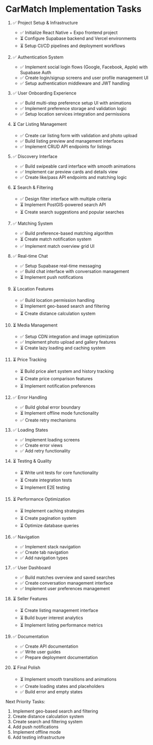 # CarMatch Implementation Tasks

1. ✅ Project Setup & Infrastructure
   - ✅ Initialize React Native + Expo frontend project
   - ⏳ Configure Supabase backend and Vercel environments
   - ⏳ Setup CI/CD pipelines and deployment workflows

2. ✅ Authentication System
   - ✅ Implement social login flows (Google, Facebook, Apple) with Supabase Auth
   - ✅ Create login/signup screens and user profile management UI
   - ✅ Setup authentication middleware and JWT handling

3. ✅ User Onboarding Experience
   - ✅ Build multi-step preference setup UI with animations
   - ✅ Implement preference storage and validation logic
   - ✅ Setup location services integration and permissions

4. ⏳ Car Listing Management
   - ✅ Create car listing form with validation and photo upload
   - ✅ Build listing preview and management interfaces
   - ✅ Implement CRUD API endpoints for listings

5. ✅ Discovery Interface
   - ✅ Build swipeable card interface with smooth animations
   - ✅ Implement car preview cards and details view
   - ✅ Create like/pass API endpoints and matching logic

6. ⏳ Search & Filtering
   - ✅ Design filter interface with multiple criteria
   - ⏳ Implement PostGIS-powered search API
   - ⏳ Create search suggestions and popular searches

7. ✅ Matching System
   - ✅ Build preference-based matching algorithm
   - ⏳ Create match notification system
   - ✅ Implement match overview grid UI

8. ✅ Real-time Chat
   - ✅ Setup Supabase real-time messaging
   - ✅ Build chat interface with conversation management
   - ⏳ Implement push notifications

9. ⏳ Location Features
   - ✅ Build location permission handling
   - ⏳ Implement geo-based search and filtering
   - ⏳ Create distance calculation system

10. ⏳ Media Management
    - ✅ Setup CDN integration and image optimization
    - ✅ Implement photo upload and gallery features
    - ⏳ Create lazy loading and caching system

11. ⏳ Price Tracking
    - ⏳ Build price alert system and history tracking
    - ⏳ Create price comparison features
    - ⏳ Implement notification preferences

12. ✅ Error Handling
    - ✅ Build global error boundary
    - ⏳ Implement offline mode functionality
    - ✅ Create retry mechanisms

13. ✅ Loading States
    - ✅ Implement loading screens
    - ✅ Create error views
    - ✅ Add retry functionality

14. ⏳ Testing & Quality
    - ⏳ Write unit tests for core functionality
    - ⏳ Create integration tests
    - ⏳ Implement E2E testing

15. ⏳ Performance Optimization
    - ⏳ Implement caching strategies
    - ⏳ Create pagination system
    - ⏳ Optimize database queries

16. ✅ Navigation
    - ✅ Implement stack navigation
    - ✅ Create tab navigation
    - ✅ Add navigation types

17. ✅ User Dashboard
    - ✅ Build matches overview and saved searches
    - ✅ Create conversation management interface
    - ✅ Implement user preferences management

18. ⏳ Seller Features
    - ⏳ Create listing management interface
    - ⏳ Build buyer interest analytics
    - ⏳ Implement listing performance metrics

19. ✅ Documentation
    - ✅ Create API documentation
    - ✅ Write user guides
    - ✅ Prepare deployment documentation

20. ⏳ Final Polish
    - ⏳ Implement smooth transitions and animations
    - ✅ Create loading states and placeholders
    - ✅ Build error and empty states

Next Priority Tasks:
1. Implement geo-based search and filtering
2. Create distance calculation system
3. Create search and filtering system
4. Add push notifications
5. Implement offline mode
6. Add testing infrastructure
